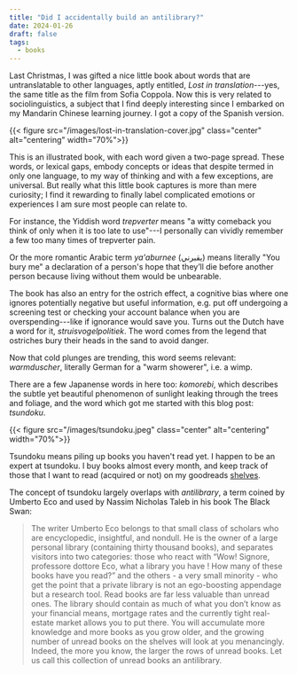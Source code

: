 ```yaml
---
title: "Did I accidentally build an antilibrary?"
date: 2024-01-26
draft: false
tags:
  - books
---
```


Last Christmas, I was gifted a nice little book about words that are
untranslatable to other languages, aptly entitled, _Lost in translation_---yes,
the same title as the film from Sofia Coppola. Now this is very related to
sociolinguistics, a subject that I find deeply interesting since I embarked on
my Mandarin Chinese learning journey. I got a copy of the Spanish version.

{{< figure src="/images/lost-in-translation-cover.jpg" class="center"
alt="centering" width="70%">}}

This is an illustrated book, with each word given a two-page spread. These
words, or lexical gaps, embody concepts or ideas that despite termed in only one
language, to my way of thinking and with a few exceptions, are universal. But
really what this little book captures is more than mere curiosity; I find it
rewarding to finally label complicated emotions or experiences I am sure most
people can relate to.

For instance, the Yiddish word _trepverter_ means "a witty
comeback you think of only when it is too late to use"---I personally can
vividly remember a few too many times of trepverter pain.

Or the more romantic Arabic term _ya'aburnee_ (يقبرني) means literally "You bury
me" a declaration of a person's hope that they’ll die before another person
because living without them would be unbearable.

The book has also an entry for the ostrich effect, a cognitive bias where one
ignores potentially negative but useful information, e.g. put off undergoing a
screening test or checking your account balance when you are overspending---like
if ignorance would save you. Turns out the Dutch have a word for it,
_struisvogelpolitiek_. The word comes from the legend that ostriches bury their
heads in the sand to avoid danger.

Now that cold plunges are trending, this word seems relevant: _warmduscher_,
literally German for a "warm showerer", i.e. a wimp.

There are a few Japanense words in here too: _komorebi_, which describes the
subtle yet beautiful phenomenon of sunlight leaking through the trees and foliage,
and the word which got me started with this blog post: _tsundoku_.

{{< figure src="/images/tsundoku.jpeg" class="center" alt="centering"
width="70%">}}

Tsundoku means piling up books you haven't read yet. I happen to be an expert at
tsundoku. I buy books almost every month, and keep track of those that I want to
read (acquired or not) on my goodreads [shelves].

The concept of tsundoku largely overlaps with _antilibrary_, a term coined by
Umberto Eco and used by Nassim Nicholas Taleb in his book The Black Swan:

> The writer Umberto Eco belongs to that small class of scholars who are
> encyclopedic, insightful, and nondull. He is the owner of a large personal
> library (containing thirty thousand books), and separates visitors into two
> categories: those who react with “Wow! Signore, professore dottore Eco, what a
> library you have ! How many of these books have you read?” and the others - a
> very small minority - who get the point that a private library is not an
> ego-boosting appendage but a research tool. Read books are far less valuable
> than unread ones. The library should contain as much of what you don’t know as
> your financial means, mortgage rates and the currently tight real-estate
> market allows you to put there. You will accumulate more knowledge and more
> books as you grow older, and the growing number of unread books on the shelves
> will look at you menancingly. Indeed, the more you know, the larger the rows
> of unread books. Let us call this collection of unread books an antilibrary.

[shelves]: https://www.goodreads.com/review/list/66613231
